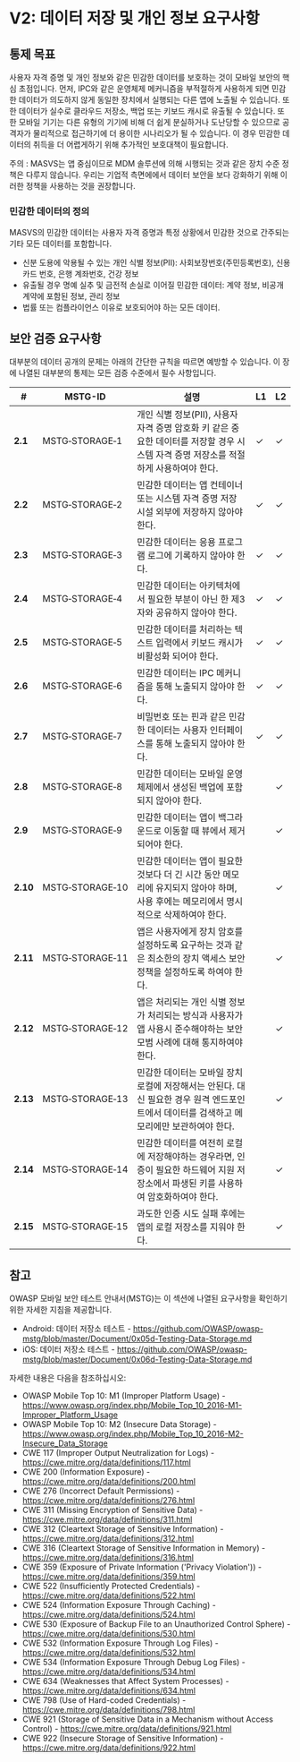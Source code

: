 # V2: 데이터 저장 및 개인 정보 요구사항

## 통제 목표

사용자 자격 증명 및 개인 정보와 같은 민감한 데이터를 보호하는 것이 모바일 보안의 핵심 초점입니다. 먼저, IPC와 같은 운영체제 메커니즘을 부적절하게 사용하게 되면 민감한 데이터가 의도하지 않게 동일한 장치에서 실행되는 다른 앱에 노출될 수 있습니다. 또한 데이터가 실수로 클라우드 저장소, 백업 또는 키보드 캐시로 유출될 수 있습니다. 또한 모바일 기기는 다른 유형의 기기에 비해 더 쉽게 분실하거나 도난당할 수 있으므로 공격자가 물리적으로 접근하기에 더 용이한 시나리오가 될 수 있습니다. 이 경우 민감한 데이터의 취득을 더 어렵게하기 위해 추가적인 보호대책이 필요합니다.

주의 : MASVS는 앱 중심이므로 MDM 솔루션에 의해 시행되는 것과 같은 장치 수준 정책은 다루지 않습니다. 우리는 기업적 측면에에서 데이터 보안을 보다 강화하기 위해 이러한 정책을 사용하는 것을 권장합니다.

### 민감한 데이터의 정의

MASVS의 민감한 데이터는 사용자 자격 증명과 특정 상황에서 민감한 것으로 간주되는 기타 모든 데이터를 포함합니다.

- 신분 도용에 악용될 수 있는 개인 식별 정보(PII): 사회보장번호(주민등록번호), 신용카드 번호, 은행 계좌번호, 건강 정보
- 유출될 경우 명예 실추 및 금전적 손실로 이어질 민감한 데이터: 계약 정보, 비공개 계약에 포함된 정보, 관리 정보
- 법률 또는 컴플라이언스 이유로 보호되어야 하는 모든 데이터.

<div style="page-break-after: always;" >
</div>

## 보안 검증 요구사항

대부분의 데이터 공개의 문제는 아래의 간단한 규칙을 따르면 예방할 수 있습니다. 이 장에 나열된 대부분의 통제는 모든 검증 수준에서 필수 사항입니다.

| # | MSTG-ID | 설명 | L1 | L2 |
| --- | --- | --- | --- | --- |
| **2.1** | MSTG‑STORAGE‑1 | 개인 식별 정보(PII), 사용자 자격 증명 암호화 키 같은 중요한 데이터를 저장할 경우 시스템 자격 증명 저장소를 적절하게 사용하여야 한다. | ✓ | ✓ |
| **2.2** | MSTG‑STORAGE‑2 | 민감한 데이터는 앱 컨테이너 또는 시스템 자격 증명 저장 시설 외부에 저장하지 않아야 한다. | ✓ | ✓ |
| **2.3** | MSTG‑STORAGE‑3 | 민감한 데이터는 응용 프로그램 로그에 기록하지 않아야 한다. | ✓ | ✓ |
| **2.4** | MSTG‑STORAGE‑4 | 민감한 데이터는 아키텍처에서 필요한 부분이 아닌 한 제3자와 공유하지 않아야 한다. | ✓ | ✓ |
| **2.5** | MSTG‑STORAGE‑5 | 민감한 데이터를 처리하는 텍스트 입력에서 키보드 캐시가 비활성화 되어야 한다. | ✓ | ✓ |
| **2.6** | MSTG‑STORAGE‑6 | 민감한 데이터는 IPC 메커니즘을 통해 노출되지 않아야 한다. | ✓ | ✓ |
| **2.7** | MSTG‑STORAGE‑7 | 비밀번호 또는 핀과 같은 민감한 데이터는 사용자 인터페이스를 통해 노출되지 않아야 한다. | ✓ | ✓ |
| **2.8** | MSTG‑STORAGE‑8 | 민감한 데이터는 모바일 운영체제에서 생성된 백업에 포함되지 않아야 한다. |   | ✓ |
| **2.9** | MSTG‑STORAGE‑9 | 민감한 데이터는 앱이 백그라운드로 이동할 때 뷰에서 제거되어야 한다. |  | ✓ |
| **2.10** | MSTG‑STORAGE‑10 | 민감한 데이터는 앱이 필요한 것보다 더 긴 시간 동안 메모리에 유지되지 않아야 하며, 사용 후에는 메모리에서 명시적으로 삭제하여야 한다. |  | ✓ |
| **2.11** | MSTG‑STORAGE‑11 | 앱은 사용자에게 장치 암호를 설정하도록 요구하는 것과 같은 최소한의 장치 액세스 보안 정책을 설정하도록 하여야 한다. |  | ✓ |
| **2.12** | MSTG‑STORAGE‑12 | 앱은 처리되는 개인 식별 정보가 처리되는 방식과 사용자가 앱 사용시 준수해야하는 보안 모범 사례에 대해 통지하여야 한다. |  | ✓ |
| **2.13** | MSTG‑STORAGE‑13 | 민감한 데이터는 모바일 장치 로컬에 저장해서는 안된다. 대신 필요한 경우 원격 엔드포인트에서 데이터를 검색하고 메모리에만 보관하여야 한다. |  | ✓ |
| **2.14** | MSTG‑STORAGE‑14 | 민감한 데이터를 여전히 로컬에 저장해야하는 경우라면, 인증이 필요한 하드웨어 지원 저장소에서 파생된 키를 사용하여 암호화하여야 한다. |  | ✓ |
| **2.15** | MSTG‑STORAGE‑15 | 과도한 인증 시도 실패 후에는 앱의 로컬 저장소를 지워야 한다. |  | ✓ |

## 참고

OWASP 모바일 보안 테스트 안내서(MSTG)는 이 섹션에 나열된 요구사항을 확인하기 위한 자세한 지침을 제공합니다.

- Android: 데이터 저장소 테스트 - <https://github.com/OWASP/owasp-mstg/blob/master/Document/0x05d-Testing-Data-Storage.md>
- iOS: 데이터 저장소 테스트 - <https://github.com/OWASP/owasp-mstg/blob/master/Document/0x06d-Testing-Data-Storage.md>

자세한 내용은 다음을 참조하십시오:

- OWASP Mobile Top 10: M1 (Improper Platform Usage) - <https://www.owasp.org/index.php/Mobile_Top_10_2016-M1-Improper_Platform_Usage>
- OWASP Mobile Top 10: M2 (Insecure Data Storage) - <https://www.owasp.org/index.php/Mobile_Top_10_2016-M2-Insecure_Data_Storage>
- CWE 117 (Improper Output Neutralization for Logs) - <https://cwe.mitre.org/data/definitions/117.html>
- CWE 200 (Information Exposure) - <https://cwe.mitre.org/data/definitions/200.html>
- CWE 276 (Incorrect Default Permissions) - <https://cwe.mitre.org/data/definitions/276.html>
- CWE 311 (Missing Encryption of Sensitive Data) - <https://cwe.mitre.org/data/definitions/311.html>
- CWE 312 (Cleartext Storage of Sensitive Information) - <https://cwe.mitre.org/data/definitions/312.html>
- CWE 316 (Cleartext Storage of Sensitive Information in Memory) - <https://cwe.mitre.org/data/definitions/316.html>
- CWE 359 (Exposure of Private Information ('Privacy Violation')) - <https://cwe.mitre.org/data/definitions/359.html>
- CWE 522 (Insufficiently Protected Credentials) - <https://cwe.mitre.org/data/definitions/522.html>
- CWE 524 (Information Exposure Through Caching) - <https://cwe.mitre.org/data/definitions/524.html>
- CWE 530 (Exposure of Backup File to an Unauthorized Control Sphere) - <https://cwe.mitre.org/data/definitions/530.html>
- CWE 532 (Information Exposure Through Log Files) - <https://cwe.mitre.org/data/definitions/532.html>
- CWE 534 (Information Exposure Through Debug Log Files) - <https://cwe.mitre.org/data/definitions/534.html>
- CWE 634 (Weaknesses that Affect System Processes) - <https://cwe.mitre.org/data/definitions/634.html>
- CWE 798 (Use of Hard-coded Credentials) - <https://cwe.mitre.org/data/definitions/798.html>
- CWE 921 (Storage of Sensitive Data in a Mechanism without Access Control) - <https://cwe.mitre.org/data/definitions/921.html>
- CWE 922 (Insecure Storage of Sensitive Information) - <https://cwe.mitre.org/data/definitions/922.html>
